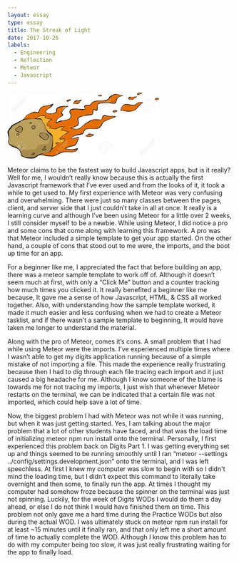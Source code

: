 ```yaml
---
layout: essay
type: essay
title: The Streak of Light
date: 2017-10-26
labels:
  - Engineering
  - Reflection
  - Meteor
  - Javascript
---
```


<img class="ui centered middle image" src="../images/meteorimage.jpeg">

Meteor claims to be the fastest way to build Javascript apps,  but is it really? Well for me, I wouldn’t really know because this is actually the first Javascript framework that I’ve ever used and from the looks of it, it took a while to get used to. My first experience with Meteor was very confusing and overwhelming. There were just so many classes between the pages, client, and server side that I just couldn’t take in all at once. It really is a learning curve and although I’ve been using Meteor for a little over 2 weeks, I still consider myself to be a newbie. While using Meteor, I did notice a pro and some cons that come along with learning this framework.  A pro was that Meteor included a simple template to get your app started. On the other hand, a couple of cons that stood out to me were, the imports, and the boot up time for an app. 

For a beginner like me, I appreciated the fact that before building an app, there was a meteor sample template to work off of. Although it doesn’t seem much at first, with only a “Click Me” button and a counter tracking how much times you clicked it. It really benefited a beginner like me because, It gave me a sense of how Javascript, HTML, & CSS all worked together. Also, with understanding how the sample template worked, it made it much easier and less confusing when we had to create a Meteor tasklist, and if there wasn’t a sample template to beginning, It would have taken me longer to understand the material. 

Along with the pro of Meteor, comes it’s cons. A small problem that I had while using Meteor were the imports. I’ve experienced multiple times where I wasn’t able to get my digits application running because of a simple mistake of not importing a file. This made the experience really frustrating because then I had to dig through each file tracing each import and it just caused a big headache for me. Although I know someone of the blame is towards me for not tracing my imports, I just wish that whenever Meteor restarts on the terminal, we can be indicated that a certain file was not imported, which could help save a lot of time. 
	
Now, the biggest problem I had with Meteor was not while it was running, but when it was just getting started. Yes, I am talking about the major problem that a lot of other students have faced, and that was the load time of initializing meteor npm run install onto the terminal. Personally, I first experienced this problem back on Digits Part 1. I was getting everything set up and things seemed to be running smoothly until I ran 
“meteor --settings  ../config/settings.development.json” onto the terminal, and I was left speechless. At first I knew my computer was slow to begin with so I didn't mind the loading time, but I didn’t expect this command to literally take overnight and then some, to finally run the app. At times I thought my computer had somehow froze because the spinner on the terminal was just not spinning. Luckily, for the week of Digits WODs I would do them a day ahead, or else I do not think I would have finished them on time. This problem not only gave me a hard time during the Practice WODs but also during the actual WOD. I was ultimately stuck on meteor npm run install for at least ~15 minutes until it finally ran, and that only left me a short amount of time to actually complete the WOD. Although I know this problem has to do with my computer being too slow, it was just really frustrating waiting for the app to finally load. 

